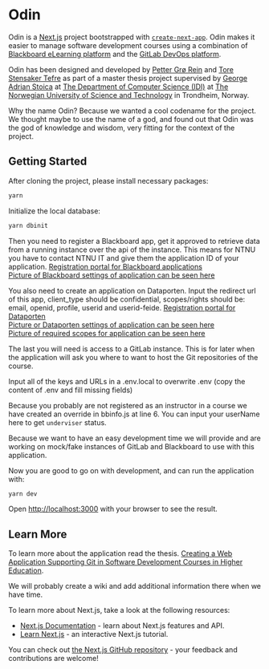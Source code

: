 # Odin

Odin is a [Next.js](https://nextjs.org/) project bootstrapped with [`create-next-app`](https://github.com/vercel/next.js/tree/canary/packages/create-next-app). Odin makes it easier to manage software development courses using a combination of [Blackboard eLearning platform](https://www.blackboard.com/en-eu) and the [GitLab DevOps platform](https://about.gitlab.com/). 

Odin has been designed and developed by [Petter Grø Rein](https://www.ntnu.edu/employees/pettegre) and [Tore Stensaker Tefre](https://www.ntnu.edu/employees/torestef) as part of a master thesis project supervised by [George Adrian Stoica](https://www.ntnu.edu/employees/stoica) at [The Department of Computer Science (IDI)](https://www.ntnu.edu/idi) at [The Norwegian University of Science and Technology](https://www.ntnu.edu) in Trondheim, Norway.

Why the name Odin? Because we wanted a cool codename for the project. We thought maybe to use the name of a god, and found out that Odin was the god of knowledge and wisdom, very fitting for the context of the project.

## Getting Started

After cloning the project, please install necessary packages:

```bash
yarn
```

Initialize the local database:

```bash
yarn dbinit
```

Then you need to register a Blackboard app, get it approved to retrieve data from a running instance over the api of the instance. This means for NTNU you have to contact NTNU IT and give them the application ID of your application.  [Registration portal for Blackboard applications](https://developer.blackboard.com/portal/applications/create)  
[Picture of Blackboard settings of application can be seen here](https://github.com/GitForEdu/odin/blob/master/documentation/assets/blackboard_settings_odin.png)  

You also need to create an application on Dataporten. Input the redirect url of this app, client_type should be confidential, scopes/rights should be: email, openid, profile, userid and userid-feide. [Registration portal for Dataporten](https://dashboard.dataporten.no/#!/_)  
[Picture or Dataporten settings of application can be seen here](https://github.com/GitForEdu/odin/blob/master/documentation/assets/screenshot_of_settings_dataporten_odin.png)  
[Picture of required scopes for application can be seen here](https://github.com/GitForEdu/odin/blob/master/documentation/assets/scopes_of_odin_dataporten.png)

The last you will need is access to a GitLab instance. This is for later when the application will ask you where to want to host the Git repositories of the course.

Input all of the keys and URLs in a .env.local to overwrite .env (copy the content of .env and fill missing fields)

Because you probably are not registered as an instructor in a course we have created an override in bbinfo.js at line 6. You can input your userName here to get `underviser` status.

Because we want to have an easy development time we will provide and are working on mock/fake instances of GitLab and Blackboard to use with this application.

Now you are good to go on with development, and can run the application with:

```bash
yarn dev
```


Open [http://localhost:3000](http://localhost:3000) with your browser to see the result.

## Learn More

To learn more about the application read the thesis. [Creating a Web Application Supporting Git in Software Development Courses in Higher Education](https://github.com/GitForEdu/odin/blob/master/documentation/FinalThesis.pdf?raw=true).

We will probably create a wiki and add additional information there when we have time.

To learn more about Next.js, take a look at the following resources:

- [Next.js Documentation](https://nextjs.org/docs) - learn about Next.js features and API.
- [Learn Next.js](https://nextjs.org/learn) - an interactive Next.js tutorial.

You can check out [the Next.js GitHub repository](https://github.com/vercel/next.js/) - your feedback and contributions are welcome!
